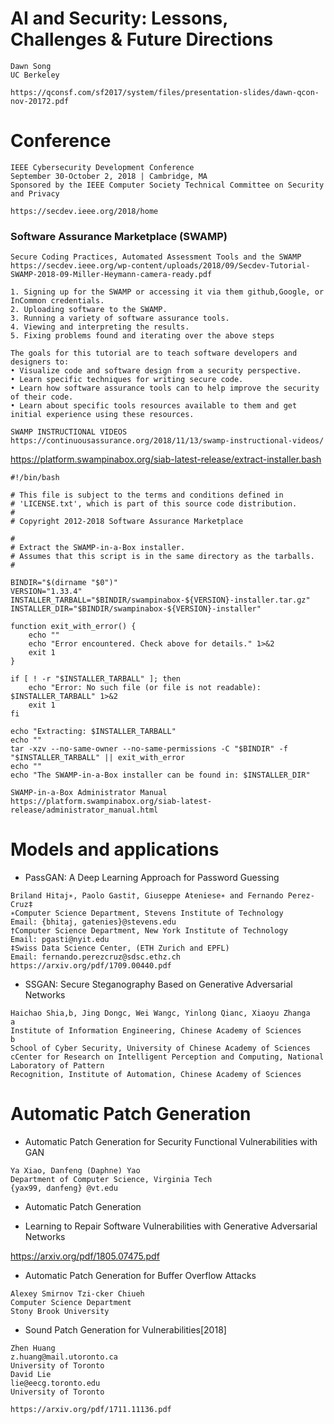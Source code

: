 # AI and Security: Lessons, Challenges & Future Directions

```
Dawn Song
UC Berkeley

https://qconsf.com/sf2017/system/files/presentation-slides/dawn-qcon-nov-20172.pdf
```
# Conference
```
IEEE Cybersecurity Development Conference
September 30-October 2, 2018 | Cambridge, MA
Sponsored by the IEEE Computer Society Technical Committee on Security and Privacy

https://secdev.ieee.org/2018/home
```
### Software Assurance Marketplace (SWAMP) 
```
Secure Coding Practices, Automated Assessment Tools and the SWAMP
https://secdev.ieee.org/wp-content/uploads/2018/09/Secdev-Tutorial-SWAMP-2018-09-Miller-Heymann-camera-ready.pdf

1. Signing up for the SWAMP or accessing it via them github,Google, or InCommon credentials.
2. Uploading software to the SWAMP.
3. Running a variety of software assurance tools.
4. Viewing and interpreting the results.
5. Fixing problems found and iterating over the above steps

The goals for this tutorial are to teach software developers and designers to:
• Visualize code and software design from a security perspective.
• Learn specific techniques for writing secure code.
• Learn how software assurance tools can to help improve the security of their code.
• Learn about specific tools resources available to them and get initial experience using these resources.
```
```
SWAMP INSTRUCTIONAL VIDEOS https://continuousassurance.org/2018/11/13/swamp-instructional-videos/
```


https://platform.swampinabox.org/siab-latest-release/extract-installer.bash
```
#!/bin/bash

# This file is subject to the terms and conditions defined in
# 'LICENSE.txt', which is part of this source code distribution.
#
# Copyright 2012-2018 Software Assurance Marketplace

#
# Extract the SWAMP-in-a-Box installer.
# Assumes that this script is in the same directory as the tarballs.
#

BINDIR="$(dirname "$0")"
VERSION="1.33.4"
INSTALLER_TARBALL="$BINDIR/swampinabox-${VERSION}-installer.tar.gz"
INSTALLER_DIR="$BINDIR/swampinabox-${VERSION}-installer"

function exit_with_error() {
    echo ""
    echo "Error encountered. Check above for details." 1>&2
    exit 1
}

if [ ! -r "$INSTALLER_TARBALL" ]; then
    echo "Error: No such file (or file is not readable): $INSTALLER_TARBALL" 1>&2
    exit 1
fi

echo "Extracting: $INSTALLER_TARBALL"
echo ""
tar -xzv --no-same-owner --no-same-permissions -C "$BINDIR" -f "$INSTALLER_TARBALL" || exit_with_error
echo ""
echo "The SWAMP-in-a-Box installer can be found in: $INSTALLER_DIR"
```
```
SWAMP-in-a-Box Administrator Manual
https://platform.swampinabox.org/siab-latest-release/administrator_manual.html
```
# Models and applications 

- PassGAN: A Deep Learning Approach for Password Guessing
```
Briland Hitaj∗, Paolo Gasti†, Giuseppe Ateniese∗ and Fernando Perez-Cruz‡
∗Computer Science Department, Stevens Institute of Technology
Email: {bhitaj, gatenies}@stevens.edu
†Computer Science Department, New York Institute of Technology
Email: pgasti@nyit.edu
‡Swiss Data Science Center, (ETH Zurich and EPFL)
Email: fernando.perezcruz@sdsc.ethz.ch
https://arxiv.org/pdf/1709.00440.pdf
```
- SSGAN: Secure Steganography Based on Generative Adversarial Networks
```
Haichao Shia,b, Jing Dongc, Wei Wangc, Yinlong Qianc, Xiaoyu Zhanga
a
Institute of Information Engineering, Chinese Academy of Sciences
b
School of Cyber Security, University of Chinese Academy of Sciences
cCenter for Research on Intelligent Perception and Computing, National Laboratory of Pattern
Recognition, Institute of Automation, Chinese Academy of Sciences

```

# Automatic Patch Generation

- Automatic Patch Generation for Security Functional Vulnerabilities with GAN
```
Ya Xiao, Danfeng (Daphne) Yao
Department of Computer Science, Virginia Tech
{yax99, danfeng} @vt.edu
```

- Automatic Patch Generation

- Learning to Repair Software Vulnerabilities with Generative Adversarial Networks

https://arxiv.org/pdf/1805.07475.pdf

- Automatic Patch Generation for Buffer Overflow Attacks
```
Alexey Smirnov Tzi-cker Chiueh
Computer Science Department
Stony Brook University

```

- Sound Patch Generation for Vulnerabilities[2018]
```
Zhen Huang
z.huang@mail.utoronto.ca
University of Toronto
David Lie
lie@eecg.toronto.edu
University of Toronto

https://arxiv.org/pdf/1711.11136.pdf
```


